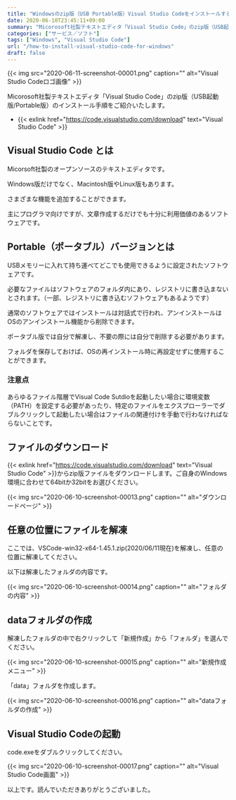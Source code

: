 ```yaml
---
title: "Windowsのzip版（USB Portable版）Visual Studio Codeをインストールする方法"
date: 2020-06-10T23:45:11+09:00
summary: "Micorosoft社製テキストエディタ「Visual Studio Code」のzip版（USB起動版/Portable版）のインストール手順をご紹介いたします。"
categories: ["サービス／ソフト"]
tags: ["Windows", "Visual Studio Code"]
url: "/how-to-install-visual-studio-code-for-windows"
draft: false
---
```


{{< img src="2020-06-11-screenshot-00001.png" caption="" alt="Visual Studio Codeロゴ画像" >}}

Micorosoft社製テキストエディタ「Visual Studio Code」のzip版（USB起動版/Portable版）のインストール手順をご紹介いたします。

- {{< exlink href="https://code.visualstudio.com/download" text="Visual Studio Code" >}}

## Visual Studio Code とは

Micorsoft社製のオープンソースのテキストエディタです。

Windows版だけでなく、Macintosh版やLinux版もあります。

さまざまな機能を追加することができます。

主にプログラマ向けですが、文章作成するだけでも十分に利用価値のあるソフトウェアです。

## Portable（ポータブル）バージョンとは

USBメモリーに入れて持ち運べてどこでも使用できるように設定されたソフトウェアです。

必要なファイルはソフトウェアのフォルダ内にあり、レジストリに書き込まないとされます。（一部、レジストリに書き込むソフトウェアもあるようです）

通常のソフトウェアではインストールは対話式で行われ、アンインストールはOSのアンインストール機能から削除できます。

ポータブル版では自分で解凍し、不要の際には自分で削除する必要があります。

フォルダを保存しておけば、OSの再インストール時に再設定せずに使用することができます。

### 注意点

あらゆるファイル階層でVisual Code Sutdioを起動したい場合に環境変数（PATH）を設定する必要があったり、特定のファイルをエクスプローラーでダブルクリックして起動したい場合はファイルの関連付けを手動で行わなければならないことです。

## ファイルのダウンロード

{{< exlink href="https://code.visualstudio.com/download" text="Visual Studio Code" >}}からzip版ファイルをダウンロードします。ご自身のWindows環境に合わせて64bitか32bitをお選びください。

{{< img src="2020-06-10-screenshot-00013.png" caption="" alt="ダウンロードページ" >}}

## 任意の位置にファイルを解凍

ここでは、VSCode-win32-x64-1.45.1.zip(2020/06/11現在)を解凍し、任意の位置に解凍してください。

以下は解凍したフォルダの内容です。

{{< img src="2020-06-10-screenshot-00014.png" caption="" alt="フォルダの内容" >}}

## dataフォルダの作成

解凍したフォルダの中で右クリックして「新規作成」から「フォルダ」を選んでください。

{{< img src="2020-06-10-screenshot-00015.png" caption="" alt="新規作成メニュー" >}}

「data」フォルダを作成します。

{{< img src="2020-06-10-screenshot-00016.png" caption="" alt="dataフォルダの作成" >}}

## Visual Studio Codeの起動

code.exeをダブルクリックしてください。

{{< img src="2020-06-10-screenshot-00017.png" caption="" alt="Visual Studio Code画面" >}}

以上です。読んでいただきありがとうございました。
